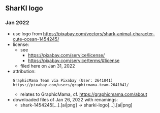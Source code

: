 ## SharKI logo

### Jan 2022
* use logo from https://pixabay.com/vectors/shark-animal-character-cute-ocean-1454245/
* license:
  * see
    * https://pixabay.com/service/license/
    * https://pixabay.com/service/terms/#license
  * filed here on Jan 31, 2022
* attribution:
  ```
  GraphicMama Team via Pixabay (User: 2641041)
  https://pixabay.com/users/graphicmama-team-2641041/
    ```
  * relates to GraphicMama, cf. https://graphicmama.com/about
* downloaded files of Jan 26, 2022 with renamings:
  * shark-1454245[...].[ai|png] -> sharki-logo[...].[ai|png]
  